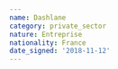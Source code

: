 ```yaml
---
name: Dashlane
category: private_sector
nature: Entreprise
nationality: France
date_signed: '2018-11-12'
---
```

    